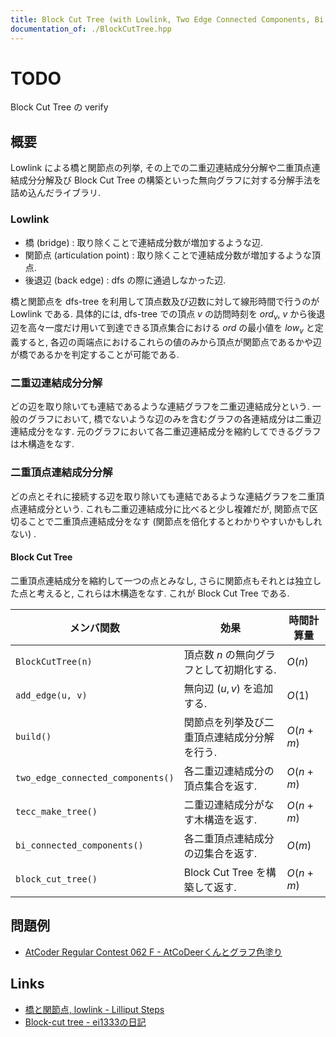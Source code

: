 ```yaml
---
title: Block Cut Tree (with Lowlink, Two Edge Connected Components, Bi Connected Components)
documentation_of: ./BlockCutTree.hpp
---
```


# TODO
Block Cut Tree の verify

## 概要
Lowlink による橋と関節点の列挙, その上での二重辺連結成分分解や二重頂点連結成分分解及び Block Cut Tree の構築といった無向グラフに対する分解手法を詰め込んだライブラリ.

### Lowlink
- 橋 (bridge) : 取り除くことで連結成分数が増加するような辺.
- 関節点 (articulation point) : 取り除くことで連結成分数が増加するような頂点.
- 後退辺 (back edge) : dfs の際に通過しなかった辺.

橋と関節点を dfs-tree を利用して頂点数及び辺数に対して線形時間で行うのが Lowlink である. 具体的には, dfs-tree での頂点 $v$ の訪問時刻を $ord_v$, $v$ から後退辺を高々一度だけ用いて到達できる頂点集合における $ord$ の最小値を $low_v$ と定義すると, 各辺の両端点におけるこれらの値のみから頂点が関節点であるかや辺が橋であるかを判定することが可能である.

### 二重辺連結成分分解
どの辺を取り除いても連結であるような連結グラフを二重辺連結成分という. 一般のグラフにおいて, 橋でないような辺のみを含むグラフの各連結成分は二重辺連結成分をなす. 元のグラフにおいて各二重辺連結成分を縮約してできるグラフは木構造をなす.

### 二重頂点連結成分分解
どの点とそれに接続する辺を取り除いても連結であるような連結グラフを二重頂点連結成分という. これも二重辺連結成分に比べると少し複雑だが, 関節点で区切ることで二重頂点連結成分をなす (関節点を倍化するとわかりやすいかもしれない) .

#### Block Cut Tree
二重頂点連結成分を縮約して一つの点とみなし, さらに関節点もそれとは独立した点と考えると, これらは木構造をなす. これが Block Cut Tree である.

| メンバ関数                        | 効果                                        | 時間計算量 |
| --------------------------------- | ------------------------------------------- | ---------- |
| `BlockCutTree(n)`                 | 頂点数 $n$ の無向グラフとして初期化する.    | $O(n)$     |
| `add_edge(u, v)`                  | 無向辺 $(u, v)$ を追加する.                 | $O(1)$     |
| `build()`                         | 関節点を列挙及び二重頂点連結成分分解を行う. | $O(n + m)$ |
| `two_edge_connected_components()` | 各二重辺連結成分の頂点集合を返す.           | $O(n + m)$ |
| `tecc_make_tree()`                | 二重辺連結成分がなす木構造を返す.           | $O(n + m)$ |
| `bi_connected_components()`       | 各二重頂点連結成分の辺集合を返す.           | $O(m)$     |
| `block_cut_tree()`                | Block Cut Tree を構築して返す.              | $O(n + m)$ |

## 問題例
- [AtCoder Regular Contest 062 F - AtCoDeerくんとグラフ色塗り](https://atcoder.jp/contests/arc062/tasks/arc062_d)

## Links
- [橋と関節点, lowlink - Lilliput Steps](https://kagamiz.hatenablog.com/entry/2013/10/05/005213)
- [Block-cut tree - ei1333の日記](https://ei1333.hateblo.jp/entry/2020/03/25/010057)